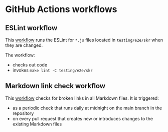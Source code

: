 # GitHub Actions workflows

## ESLint workflow

This [workflow](/.github/workflows/run-eslint.yaml) runs the ESLint for `*.js` files located in `testing/e2e/skr` when they are changed.

The workflow:
- checks out code 
- invokes `make lint -C testing/e2e/skr`

## Markdown link check workflow

This [workflow](/.github/workflows/markdown-link-check.yaml) checks for broken links in all Markdown files. It is triggered:
- as a periodic check that runs daily at midnight on the main branch in the repository 
- on every pull request that creates new or introduces changes to the existing Markdown files
